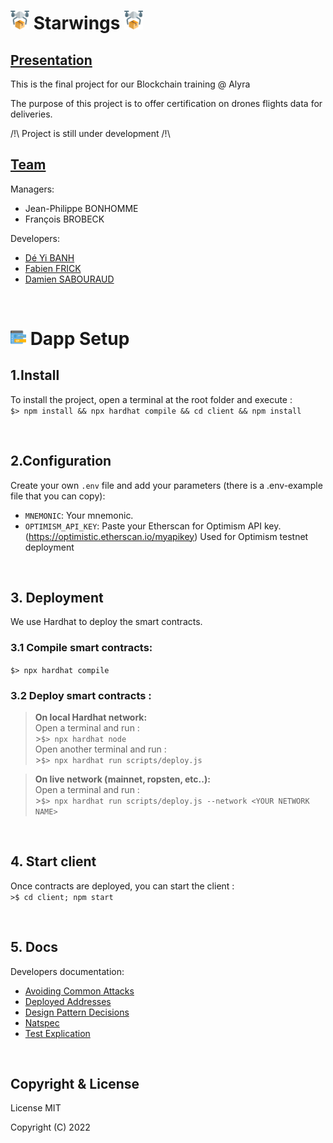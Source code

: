 # <img src="./docs/img/drone.png" height="30"> Starwings <img src="./docs/img/drone.png" height="30">

## <u>Presentation</u>

This is the final project for our Blockchain training @ Alyra

The purpose of this project is to offer certification on drones flights data for deliveries.

/!\ Project is still under development /!\

## <u>Team</u>

Managers:

-   Jean-Philippe BONHOMME
-   François BROBECK

Developers:

-   [Dé Yi BANH](https://github.com/deyibanh)
-   [Fabien FRICK](https://github.com/lostmind84)
-   [Damien SABOURAUD](https://github.com/MB2M)

&nbsp;

# <img src="./docs/img/coding.png" height="25"> Dapp Setup

## 1.Install

To install the project, open a terminal at the root folder and execute :<br />
`$> npm install && npx hardhat compile && cd client && npm install`

&nbsp;

## 2.Configuration

Create your own `.env` file and add your parameters (there is a .env-example file that you can copy):

-   `MNEMONIC`: Your mnemonic.
-   `OPTIMISM_API_KEY`: Paste your Etherscan for Optimism API key. (https://optimistic.etherscan.io/myapikey) Used for Optimism testnet deployment

&nbsp;

## 3. Deployment

We use Hardhat to deploy the smart contracts.

### 3.1 Compile smart contracts:<br />

`$> npx hardhat compile`

### 3.2 Deploy smart contracts :

> **On local Hardhat network:<br />**
> Open a terminal and run : <br /> >`$> npx hardhat node`<br />
> Open another terminal and run : <br /> >`$> npx hardhat run scripts/deploy.js`

> **On live network (mainnet, ropsten, etc..):<br />**
> Open a terminal and run : <br /> >`$> npx hardhat run scripts/deploy.js --network <YOUR NETWORK NAME>`

&nbsp;

## 4. Start client

Once contracts are deployed, you can start the client :<br/>
`>$ cd client; npm start`

&nbsp;

## 5. Docs

Developers documentation:

-   [Avoiding Common Attacks](./docs/developers/avoiding_common_attacks.md)
-   [Deployed Addresses](./docs/developers/deployed_addresses.md)
-   [Design Pattern Decisions](./docs/developers/design_pattern_decisions.md)
-   [Natspec](./docs/developers/natspec.md)
-   [Test Explication](./docs/developers/test_explication.md)

&nbsp;

## Copyright & License

License MIT<br />

Copyright (C) 2022
